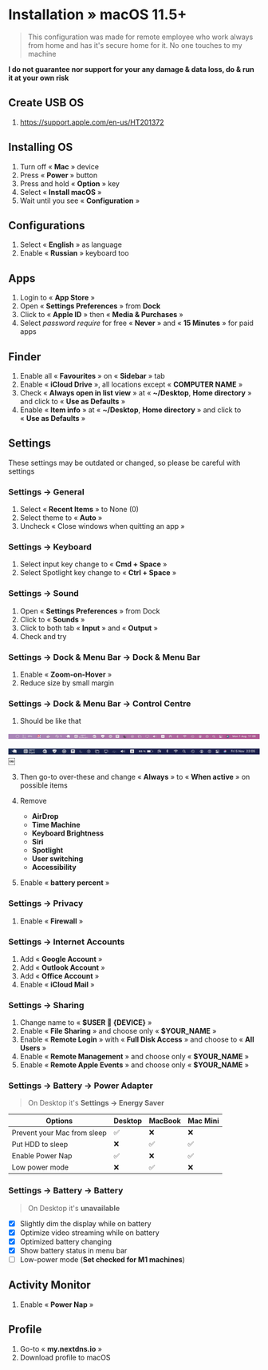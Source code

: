 # Installation » macOS 11.5+

> This configuration was made for remote employee who work always from home and has it's secure home for it. No one touches to my machine

**I do not guarantee nor support for your any damage & data loss, do & run it at your own risk**

## Create USB OS

1. <https://support.apple.com/en-us/HT201372>

## Installing OS

1. Turn off « **Mac** » device
2. Press « **Power** » button
3. Press and hold « **Option** » key
4. Select « **Install macOS** »
5. Wait until you see « **Configuration** »

## Configurations

1. Select « **English** » as language
2. Enable « **Russian** » keyboard too

## Apps

1. Login to « **App Store** »
2. Open « **Settings Preferences** » from **Dock**
3. Click to « **Apple ID** » then « **Media & Purchases** »
4. Select _password require_ for free « **Never** » and « **15 Minutes** » for paid apps

## Finder

1. Enable all « **Favourites** » on « **Sidebar** » tab
2. Enable « **iCloud Drive** », all locations except « **COMPUTER NAME** »
3. Check « **Always open in list view** » at « **~/Desktop**, **Home directory** » and click to « **Use as Defaults** »
4. Enable « **Item info** » at « **~/Desktop**, **Home directory** » and click to « **Use as Defaults** »

## Settings

These settings may be outdated or changed, so please be careful with settings

### Settings → General

1. Select « **Recent Items** » to None (0)
2. Select theme to « **Auto** »
3. Uncheck « Close windows when quitting an app »

### Settings → Keyboard

1. Select input key change to « **Cmd + Space** »
2. Select Spotlight key change to « **Ctrl + Space** »

### Settings → Sound

1. Open « **Settings Preferences** » from Dock
2. Click to « **Sounds** »
3. Click to both tab « **Input** » and « **Output** »
4. Check and try

### Settings → Dock & Menu Bar → Dock & Menu Bar

1. Enable « **Zoom-on-Hover** »
2. Reduce size by small margin

### Settings → Dock & Menu Bar → Control Centre

1. Should be like that

![Menu-bar](./images/menu-bar.png)

![Menu-bar for MacBook](./images/menu-bar-2.png)
￼

3. Then go-to over-these and change « **Always** » to « **When active** » on possible items

4. Remove
   - **AirDrop**
   - **Time Machine**
   - **Keyboard Brightness**
   - **Siri**
   - **Spotlight**
   - **User switching**
   - **Accessibility**
5. Enable « **battery percent** »

### Settings → Privacy

1. Enable « **Firewall** »

### Settings → Internet Accounts

1. Add « **Google Account** »
2. Add « **Outlook Account** »
3. Add « **Office Account** »
4. Enable « **iCloud Mail** »

### Settings → Sharing

1. Change name to « **$USER  {DEVICE}** »
2. Enable « **File Sharing** » and choose only « **$YOUR_NAME** »
3. Enable « **Remote Login** » with « **Full Disk Access** » and choose to « **All Users** »
4. Enable « **Remote Management** » and choose only « **$YOUR_NAME** »
5. Enable « **Remote Apple Events** » and choose only « **$YOUR_NAME** »

### Settings → Battery → Power Adapter

> On Desktop it's **Settings → Energy Saver**

| Options                     | Desktop | MacBook | Mac Mini |
| --------------------------- | ------- | ------- | -------- |
| Prevent your Mac from sleep | ✅      | ❌      | ❌       |
| Put HDD to sleep            | ❌      | ✅      | ✅       |
| Enable Power Nap            | ✅      | ❌      | ✅       |
| Low power mode              | ❌      | ✅      | ❌        |

### Settings → Battery → Battery

> On Desktop it's **unavailable**

- [x] Slightly dim the display while on battery
- [x] Optimize video streaming while on battery
- [x] Optimized battery changing
- [x] Show battery status in menu bar
- [ ] Low-power mode (**Set checked for M1 machines**)

## Activity Monitor

1. Enable « **Power Nap** »

## Profile

1. Go-to « **my.nextdns.io** »
2. Download profile to macOS
